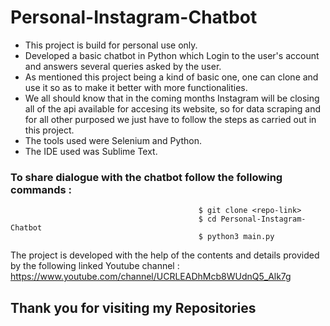 # Personal-Instagram-Chatbot

* This project is build for personal use only.
* Developed a basic chatbot in Python which Login to the user's account and answers several queries asked by the user.
* As mentioned this project being a kind of basic one, one can clone and use it so as to make it better with more functionalities.
* We all should know that in the coming months Instagram will be closing all of the api available for accesing its website, so for data scraping and for all other purposed we just have to follow the steps as carried out in this project.
* The tools used were Selenium and Python.
* The IDE used was Sublime Text.
### To share dialogue with the chatbot follow the following commands :
                                              $ git clone <repo-link>
                                              $ cd Personal-Instagram-Chatbot
                                              $ python3 main.py

The project is developed with the help of the contents and details provided by the following linked Youtube channel :
https://www.youtube.com/channel/UCRLEADhMcb8WUdnQ5_Alk7g


## Thank you for visiting my Repositories

